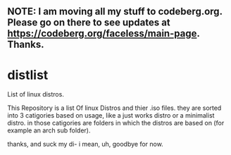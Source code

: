 ## NOTE: I am moving all my stuff to codeberg.org. Please go on there to see updates at https://codeberg.org/faceless/main-page. Thanks.


# distlist

List of linux distros.

This Repository is a list Of linux Distros and thier .iso files. they are sorted into 3 catigories based on usage, like a just works distro or a minimalist distro. in those catigories are folders in which the distros are based on (for example an arch sub folder).

thanks, and suck my di- i mean, uh, goodbye for now.
